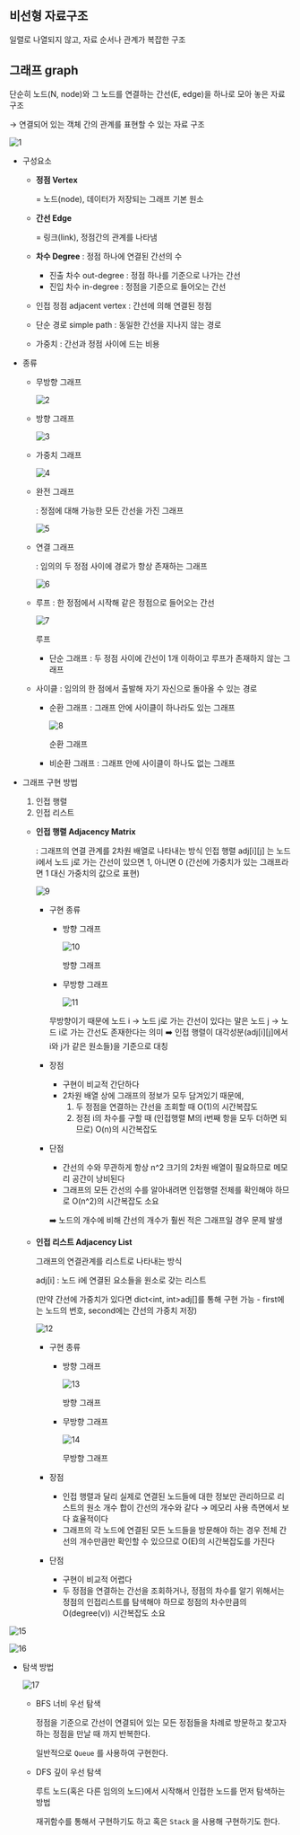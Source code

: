## 비선형 자료구조

일렬로 나열되지 않고, 자료 순서나 관계가 복잡한 구조 

## 그래프 graph

단순히 노드(N, node)와 그 노드를 연결하는 간선(E, edge)을 하나로 모아 놓은 자료 구조 

→ 연결되어 있는 객체 간의 관계를 표현할 수 있는 자료 구조

![1](https://github.com/2UJ1N/CS/assets/83401978/bcd0fd35-4c20-4fbf-9ba8-9024a584babb)

- 구성요소
    - **정점 Vertex**
        
        = 노드(node), 데이터가 저장되는 그래프 기본 원소
        
    - **간선 Edge**
        
        = 링크(link), 정점간의 관계를 나타냄
        
    - **차수 Degree** : 정점 하나에 연결된 간선의 수
        - 진출 차수 out-degree : 정점 하나를 기준으로 나가는 간선
        - 진입 차수 in-degree : 정점을 기준으로 들어오는 간선
    - 인접 정점 adjacent vertex : 간선에 의해 연결된 정점
    - 단순 경로 simple path : 동일한 간선을 지나지 않는 경로
    - 가중치 : 간선과 정점 사이에 드는 비용

- 종류
    - 무방향 그래프
        
        ![2](https://github.com/2UJ1N/CS/assets/83401978/84ca0687-b9b2-472e-8c43-e4a807f79daf)
        
    - 방향 그래프
        
        ![3](https://github.com/2UJ1N/CS/assets/83401978/173030a7-26d0-40fe-b6dd-75d8e4cb21db)
        
    - 가중치 그래프
        
        ![4](https://github.com/2UJ1N/CS/assets/83401978/20d0f49f-f563-4fa8-b280-eb902fac96c7)
        
    - 완전 그래프
        
        : 정점에 대해 가능한 모든 간선을 가진 그래프
        
        ![5](https://github.com/2UJ1N/CS/assets/83401978/56bcbcfd-2360-412a-b04c-df6c955d2000)
        
    - 연결 그래프
        
        : 임의의 두 정점 사이에 경로가 항상 존재하는 그래프
        
        ![6](https://github.com/2UJ1N/CS/assets/83401978/5575640f-1d0e-4040-9620-e6f39a7907fc)
        
    - 루프 : 한 정점에서 시작해 같은 정점으로 들어오는 간선
        
        ![7](https://github.com/2UJ1N/CS/assets/83401978/bf5b7a60-c0d1-44dd-9a41-6e2e8c17c462)
        
        루프 
        
        - 단순 그래프 : 두 정점 사이에 간선이 1개 이하이고 루프가 존재하지 않는 그래프
    - 사이클 : 임의의 한 점에서 출발해 자기 자신으로 돌아올 수 있는 경로
        - 순환 그래프 : 그래프 안에 사이클이 하나라도 있는 그래프
            
            ![8](https://github.com/2UJ1N/CS/assets/83401978/7c4ac53c-d438-403f-9e76-47c5352c21bc)
            
            순환 그래프 
            
        - 비순환 그래프 : 그래프 안에 사이클이 하나도 없는 그래프

- 그래프 구현 방법
    1. 인접 행렬
    2. 인접 리스트
    
    - **인접 행렬 Adjacency Matrix**
        
        : 그래프의 연결 관계를 2차원 배열로 나타내는 방식
        인접 행렬 adj[i][j] 는 노드 i에서 노드 j로 가는 간선이 있으면 1, 아니면 0
        (간선에 가중치가 있는 그래프라면 1 대신 가중치의 값으로 표현)
        
        ![9](https://github.com/2UJ1N/CS/assets/83401978/b0c3a3d4-9b15-4e70-bb4a-baa4a69158af)
        
        - 구현 종류
            - 방향 그래프
                
                ![10](https://github.com/2UJ1N/CS/assets/83401978/16ba657c-3aab-4b2f-ae39-cd5af579f8b5)
                
                방향 그래프 
                
            - 무방향 그래프
                
                ![11](https://github.com/2UJ1N/CS/assets/83401978/424b1cfe-46c8-4d19-87f2-2c64479ef4bb)
                
            
            무방향이기 때문에 노드 i → 노드 j로 가는 간선이 있다는 말은 노드 j → 노드 i로 가는 간선도 존재한다는 의미
            ➡️ 인접 행렬이 대각성분(adj[i][j]에서 i와 j가 같은 원소들)을 기준으로 대칭
            
        - 장점
            - 구현이 비교적 간단하다
            - 2차원 배열 상에 그래프의 정보가 모두 담겨있기 때문에,
                1. 두 정점을 연결하는 간선을 조회할 때 O(1)의 시간복잡도
                2. 정점 i의 차수를 구할 때 (인접행렬 M의 i번째 항을 모두 더하면 되므로) O(n)의 시간복잡도
        - 단점
            - 간선의 수와 무관하게 항상 n^2 크기의 2차원 배열이 필요하므로 메모리 공간이 낭비된다
            - 그래프의 모든 간선의 수를 알아내려면 인접행렬 전체를 확인해야 하므로 O(n^2)의 시간복잡도 소요
            
            ➡️ 노드의 개수에 비해 간선의 개수가 훨씬 적은 그래프일 경우 문제 발생
            
    
    - **인접 리스트 Adjacency List**
        
        그래프의 연결관계를 리스트로 나타내는 방식
        
        adj[i] : 노드 i에 연결된 요소들을 원소로 갖는 리스트
        
        (만약 간선에 가중치가 있다면 dict<int, int>adj[]를 통해 구현 가능 - first에는 노드의 번호, second에는 간선의 가중치 저장)
        
        ![12](https://github.com/2UJ1N/CS/assets/83401978/da5f8b50-8ba9-4e31-9197-f6b8a3954e34)
        
        - 구현 종류
            - 방향 그래프
                
                ![13](https://github.com/2UJ1N/CS/assets/83401978/a41aed1e-8b84-475d-8223-491d01eb94d6)
                
                방향 그래프 
                
            - 무방향 그래프
                
                ![14](https://github.com/2UJ1N/CS/assets/83401978/5b69637a-e796-4891-ad9b-a2a1781b8f3e)
                
                무방향 그래프 
                
        
        - 장점
            - 인접 행렬과 달리 실제로 연결된 노드들에 대한 정보만 관리하므로 리스트의 원소 개수 합이 간선의 개수와 같다 → 메모리 사용 측면에서 보다 효율적이다
            - 그래프의 각 노드에 연결된 모든 노드들을 방문해야 하는 경우 전체 간선의 개수만큼만 확인할 수 있으므로 O(E)의 시간복잡도를 가진다
        - 단점
            - 구현이 비교적 어렵다
            - 두 정점을 연결하는 간선을 조회하거나, 정점의 차수를 알기 위해서는 정점의 인접리스트를 탐색해야 하므로 정점의 차수만큼의 O(degree(v)) 시간복잡도 소요

![15](https://github.com/2UJ1N/CS/assets/83401978/88d64b3a-ac7b-4830-9760-58ae311cb9af)

![16](https://github.com/2UJ1N/CS/assets/83401978/f603c925-6550-4e6e-895e-d456b1d47523)

- 탐색 방법
    
    ![17](https://github.com/2UJ1N/CS/assets/83401978/9c85d650-9d08-4f27-ae2e-f68b857c2183)
    
    - BFS 너비 우선 탐색
        
        정점을 기준으로 간선이 연결되어 있는 모든 정점들을 차례로 방문하고 찾고자 하는 정점을 만날 때 까지 반복한다. 
        
        일반적으로 `Queue` 를 사용하여 구현한다.
        
    - DFS 깊이 우선 탐색
        
        루트 노드(혹은 다른 임의의 노드)에서 시작해서 인접한 노드를 먼저 탐색하는 방법
        
        재귀함수를 통해서 구현하기도 하고 혹은 `Stack` 을 사용해 구현하기도 한다.
